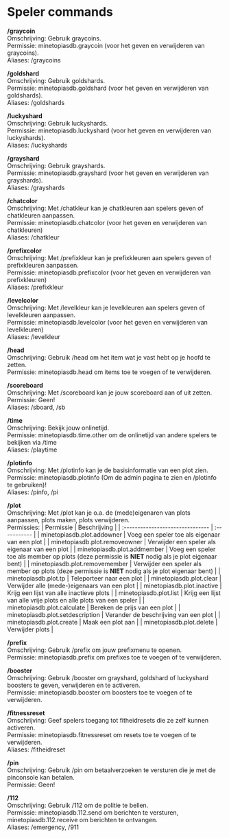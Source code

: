 # Speler commands

**/graycoin**\
Omschrijving: Gebruik graycoins.\
Permissie: minetopiasdb.graycoin (voor het geven en verwijderen van graycoins).\
Aliases: /graycoins

**/goldshard**\
Omschrijving: Gebruik goldshards.\
Permissie: minetopiasdb.goldshard (voor het geven en verwijderen van goldshards).\
Aliases: /goldshards

**/luckyshard**\
Omschrijving: Gebruik luckyshards.\
Permissie: minetopiasdb.luckyshard (voor het geven en verwijderen van luckyshards).\
Aliases: /luckyshards

**/grayshard**\
Omschrijving: Gebruik grayshards.\
Permissie: minetopiasdb.grayshard (voor het geven en verwijderen van grayshards).\
Aliases: /grayshards

**/chatcolor**\
Omschrijving: Met /chatkleur kan je chatkleuren aan spelers geven of chatkleuren aanpassen.\
Permissie: minetopiasdb.chatcolor (voor het geven en verwijderen van chatkleuren)\
Aliases: /chatkleur

**/prefixcolor**\
Omschrijving: Met /prefixkleur kan je prefixkleuren aan spelers geven of prefixkleuren aanpassen.\
Permissie: minetopiasdb.prefixcolor (voor het geven en verwijderen van prefixkleuren)\
Aliases: /prefixkleur

**/levelcolor**\
Omschrijving: Met /levelkleur kan je levelkleuren aan spelers geven of levelkleuren aanpassen.\
Permissie: minetopiasdb.levelcolor (voor het geven en verwijderen van levelkleuren)\
Aliases: /levelkleur

**/head**\
Omschrijving: Gebruik /head om het item wat je vast hebt op je hoofd te zetten.\
Permissie: minetopiasdb.head om items toe te voegen of te verwijderen.

**/scoreboard**\
Omschrijving: Met /scoreboard kan je jouw scoreboard aan of uit zetten.\
Permissie: Geen!\
Aliases: /sboard, /sb

**/time**\
Omschrijving: Bekijk jouw onlinetijd.\
Permissie: minetopiasdb.time.other om de onlinetijd van andere spelers te bekijken via /time <Speler>\
Aliases: /playtime

**/plotinfo**\
Omschrijving: Met /plotinfo kan je de basisinformatie van een plot zien.\
Permissie: minetopiasdb.plotinfo (Om de admin pagina te zien en /plotinfo <Plot> te gebruiken)!\
Aliases: /pinfo, /pi

**/plot**\
Omschrijving: Met /plot kan je o.a. de (mede)eigenaren van plots aanpassen, plots maken, plots verwijderen.\
Permissies:
| Permissie                        | Beschrijving |
| :------------------------------- | :----------- |
| minetopiasdb.plot.addowner       | Voeg een speler toe als eigenaar van een plot |
| minetopiasdb.plot.removeowner    | Verwijder een speler als eigenaar van een plot |
| minetopiasdb.plot.addmember      | Voeg een speler toe als member op plots (deze permissie is **NIET** nodig als je plot eigenaar bent) |
| minetopiasdb.plot.removemember   | Verwijder een speler als member op plots (deze permissie is **NIET** nodig als je plot eigenaar bent) |
| minetopiasdb.plot.tp             | Teleporteer naar een plot |
| minetopiasdb.plot.clear          | Verwijder alle (mede-)eigenaars van een plot |
| minetopiasdb.plot.inactive       | Krijg een lijst van alle inactieve plots |
| minetopiasdb.plot.list           | Krijg een lijst van alle vrije plots en alle plots van een speler |
| minetopiasdb.plot.calculate      | Bereken de prijs van een plot |
| minetopiasdb.plot.setdescription | Verander de beschrijving van een plot |
| minetopiasdb.plot.create         | Maak een plot aan |
| minetopiasdb.plot.delete         | Verwijder plots |

**/prefix**\
Omschrijving: Gebruik /prefix om jouw prefixmenu te openen.\
Permissie: minetopiasdb.prefix om prefixes toe te voegen of te verwijderen.

**/booster**\
Omschrijving: Gebruik /booster om grayshard, goldshard of luckyshard boosters te geven, verwijderen en te activeren.\
Permissie: minetopiasdb.booster om boosters toe te voegen of te verwijderen.

**/fitnessreset**\
Omschrijving: Geef spelers toegang tot fitheidresets die ze zelf kunnen activeren.\
Permissie: minetopiasdb.fitnessreset om resets toe te voegen of te verwijderen.\
Aliases: /fitheidreset

**/pin**\
Omschrijving: Gebruik /pin om betaalverzoeken te versturen die je met de pinconsole kan betalen.\
Permissie: Geen!

**/112**\
Omschrijving: Gebruik /112 om de politie te bellen.\
Permissie: minetopiasdb.112.send om berichten te versturen, minetopiasdb.112.receive om berichten te ontvangen.\
Aliases: /emergency, /911
